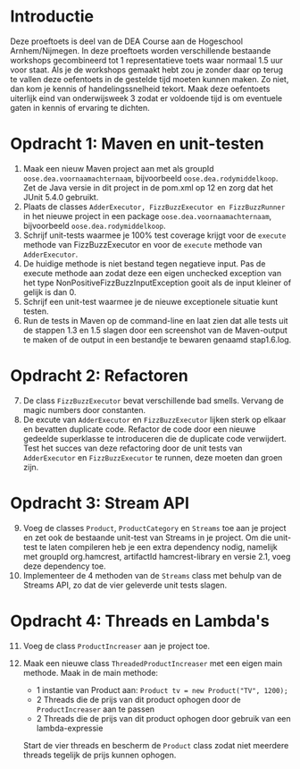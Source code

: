 # Introductie

Deze proeftoets is deel van de DEA Course aan de Hogeschool Arnhem/Nijmegen. In deze proeftoets worden verschillende bestaande workshops gecombineerd tot 1 representatieve toets waar normaal 1.5 uur voor staat. Als je de workshops gemaakt hebt zou je zonder daar op terug te vallen deze oefentoets in de gestelde tijd moeten kunnen maken. Zo niet, dan kom je kennis of handelingssnelheid tekort. Maak deze oefentoets uiterlijk eind van onderwijsweek 3 zodat er voldoende tijd is om eventuele gaten in kennis of ervaring te dichten. 

# Opdracht 1: Maven en unit-testen
1. Maak een nieuw Maven project aan met als groupId ```oose.dea.voornaamachternaam```, bijvoorbeeld ```oose.dea.rodymiddelkoop```. Zet de Java versie in dit project in de pom.xml op 12 en zorg dat het JUnit 5.4.0 gebruikt. 
2. Plaats de classes ```AdderExecutor, FizzBuzzExecutor en FizzBuzzRunner``` in het nieuwe project in een package ```oose.dea.voornaamachternaam```, bijvoorbeeld ```oose.dea.rodymiddelkoop```.
3. Schrijf unit-tests waarmee je 100% test coverage krijgt voor de ```execute``` methode van FizzBuzzExecutor en voor de ```execute``` methode van ```AdderExecutor```.
4. De huidige methode is niet bestand tegen negatieve input. Pas de execute methode aan zodat deze een eigen unchecked exception van het type NonPositiveFizzBuzzInputException gooit als de input kleiner of gelijk is dan 0. 
5. Schrijf een unit-test waarmee je de nieuwe exceptionele situatie kunt testen.
6. Run de tests in Maven op de command-line en laat zien dat alle tests uit de stappen 1.3 en 1.5 slagen door een screenshot van de Maven-output te maken of de output in een bestandje te bewaren genaamd stap1.6.log. 

# Opdracht 2: Refactoren
7. De class ```FizzBuzzExecutor``` bevat verschillende bad smells. Vervang de magic numbers door constanten.
8. De excute van ```AdderExecutor``` en ```FizzBuzzExecutor``` lijken sterk op elkaar en bevatten duplicate code. Refactor de code door een nieuwe gedeelde superklasse te introduceren die de duplicate code verwijdert. Test het succes van deze refactoring door de unit tests van ```AdderExecutor``` en ```FizzBuzzExecutor``` te runnen, deze moeten dan groen zijn. 

# Opdracht 3: Stream API
9. Voeg de classes ```Product```, ```ProductCategory``` en ```Streams``` toe aan je project en zet ook de bestaande unit-test van Streams in je project. Om die unit-test te laten compileren heb je een extra dependency nodig, namelijk
met groupId org.hamcrest, artifactId hamcrest-library en versie 2.1, voeg deze dependency toe. 
10. Implementeer de 4 methoden van de ```Streams``` class met behulp van de Streams API, zo dat de vier geleverde unit tests slagen. 

# Opdracht 4: Threads en Lambda's
11. Voeg de class ```ProductIncreaser``` aan je project toe. 
12. Maak een nieuwe class ```ThreadedProductIncreaser``` met een eigen main methode. Maak in de main methode:
    * 1 instantie van Product aan: ```Product tv = new Product("TV", 1200);```
    * 2 Threads die de prijs van dit product ophogen door de ```ProductIncreaser``` aan te passen
    * 2 Threads die de prijs van dit product ophogen door gebruik van een lambda-expressie
    
    Start de vier threads en bescherm de ```Product``` class zodat niet meerdere threads tegelijk de prijs kunnen ophogen. 



